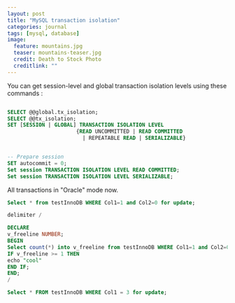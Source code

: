 ```yaml
---
layout: post
title: "MySQL transaction isolation"
categories: journal
tags: [mysql, database]
image:
  feature: mountains.jpg
  teaser: mountains-teaser.jpg
  credit: Death to Stock Photo
  creditlink: ""
---
```


You can get session-level and global transaction isolation levels using these commands :

~~~SQL

SELECT @@global.tx_isolation;
SELECT @@tx_isolation;
SET [SESSION | GLOBAL] TRANSACTION ISOLATION LEVEL
                      {READ UNCOMMITTED | READ COMMITTED
                        | REPEATABLE READ | SERIALIZABLE}


-- Prepare session
SET autocommit = 0;
Set session TRANSACTION ISOLATION LEVEL READ COMMITTED;
Set session TRANSACTION ISOLATION LEVEL SERIALIZABLE;
~~~

All transactions in "Oracle" mode now.

~~~SQL
Select * from testInnoDB WHERE Col1=1 and Col2=0 for update;

delimiter /

DECLARE
v_freeline NUMBER;
BEGIN
Select count(*) into v_freeline from testInnoDB WHERE Col1=1 and Col2=0;
IF v_freeline >= 1 THEN
echo "cool"
END IF;
END;
/

Select * FROM testInnoDB WHERE Col1 = 3 for update;
~~~
